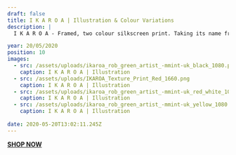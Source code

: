 ```yaml
---
draft: false
title: I K A R O A | Illustration & Colour Variations
description: |
  I K A R O A - Framed, two colour silkscreen print. Taking its name from the Maori word for ‘the long fish that gave birth to all the stars in the Milky Way’ depicts a carp, bringing together Japanese and Maori culture within a retro framework.silkscreen print.

year: 20/05/2020
position: 10
images:
  - src: /assets/uploads/ikaroa_rob_green_artist_-mmint-uk_black_1080.png
    caption: I K A R O A | Illustration       
  - src: /assets/uploads/IKAROA_Texture_Print_Red_1660.png
    caption: I K A R O A | Illustration
  - src: /assets/uploads/ikaroa_rob_green_artist_-mmint-uk_red_white_1080.png
    caption: I K A R O A | Illustration
  - src: /assets/uploads/ikaroa_rob_green_artist_-mmint-uk_yellow_1080.png
    caption: I K A R O A | Illustration
  
date: 2020-05-20T13:02:11.245Z
---
```


**[SHOP NOW](https://shop.mmint.uk/products/ikaroa-framed-print)**